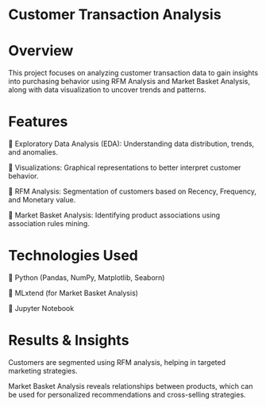 # Customer Transaction Analysis
# Overview
This project focuses on analyzing customer transaction data to gain insights into purchasing behavior using RFM Analysis and Market Basket Analysis, along with data visualization to uncover trends and patterns.

# Features
🔹 Exploratory Data Analysis (EDA): Understanding data distribution, trends, and anomalies.

🔹 Visualizations: Graphical representations to better interpret customer behavior.

🔹 RFM Analysis: Segmentation of customers based on Recency, Frequency, and Monetary value.

🔹 Market Basket Analysis: Identifying product associations using association rules mining.

# Technologies Used
📌 Python (Pandas, NumPy, Matplotlib, Seaborn)

📌 MLxtend (for Market Basket Analysis)

📌 Jupyter Notebook

# Results & Insights
Customers are segmented using RFM analysis, helping in targeted marketing strategies.

Market Basket Analysis reveals relationships between products, which can be used for personalized recommendations and cross-selling strategies.
